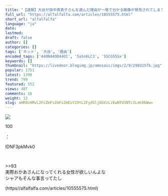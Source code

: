 ```yaml
---
title: "【速報】大谷が田中真美子さんを選んだ理由が一発で分かる画像が発見されてしまう ＠ネットニュースのまとめ"
full_url: "https://alfalfalfa.com/articles/10555575.html"
short_url: "alfalfalfa"
language: "ja"
date: 
lastmod: 
draft: false
author: []
categories: []
tags: ['ネット', '大谷', '理由']
encoded_tags: ['44ON44OD44OI', '5aSn6LC3', '55CG55Sx']
keywords: []
thumbnail: "https://livedoor.blogimg.jp/amosaic/imgs/2/9/298d25fb.jpg"
popular: 1751
latest: 1390
trend: 799
featured: 552
views: 407
comments: 16
weight: 12
slug: aHR0cHMvL2FsZmFsZmFsZmEuY29tL2FydGljbGVzLzEwNTU1NTc1Lmh0bWw=
---
```


![](https://livedoor.blogimg.jp/amosaic/imgs/2/9/298d25fb.jpg)

<div><p class='res_info'><p class='res_num'>100</p>：<p class='res_name'></p><p class='res_matome'><p class='res_id'>IDNF3pkMvk0</p></p></p><br> <p class='res_body_r2'>>>93<br> 実際おかあさんになってくれる女性が欲しいんよな<br> シャアもそんな事言ってたし</p></div>

(https//alfalfalfa.com/articles/10555575.html)
